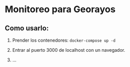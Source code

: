 # Monitoreo para Georayos

## Como usarlo:

1. Prender los contenedores:
   `docker-compose up -d`

2. Entrar al puerto 3000 de localhost con un navegador.

3. ...

